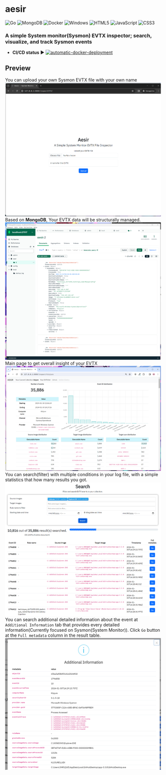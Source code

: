 # aesir
![Go](https://img.shields.io/badge/go-%2300ADD8.svg?style=for-the-badge&logo=go&logoColor=white)
![MongoDB](https://img.shields.io/badge/MongoDB-%234ea94b.svg?style=for-the-badge&logo=mongodb&logoColor=white)
![Docker](https://img.shields.io/badge/docker-%230db7ed.svg?style=for-the-badge&logo=docker&logoColor=white)
![Windows](https://img.shields.io/badge/Windows-0078D6?style=for-the-badge&logo=windows&logoColor=white)
![HTML5](https://img.shields.io/badge/html5-%23E34F26.svg?style=for-the-badge&logo=html5&logoColor=white)
![JavaScript](https://img.shields.io/badge/javascript-%23323330.svg?style=for-the-badge&logo=javascript&logoColor=%23F7DF1E)
![CSS3](https://img.shields.io/badge/css3-%231572B6.svg?style=for-the-badge&logo=css3&logoColor=white)
### A simple System monitor(Sysmon) EVTX inspector; search, visualize, and track Sysmon events

* **CI/CD status** ▶ [![automatic-docker-deployment](https://github.com/KnightChaser/aesir/actions/workflows/CICD.yml/badge.svg)](https://github.com/KnightChaser/aesir/actions/workflows/CICD.yml)

## Preview
You can upload your own Sysmon EVTX file with your own name
![1](./_readme_pictures/1.png)
Based on **MongoDB**, Your EVTX data will be structurally managed.
![2](./_readme_pictures/2.png)
Main page to get overall insight of your EVTX
![3](./_readme_pictures/3.png)
You can search(filter) with multiple conditions in your log file, with a simple statistics that how many results you got.
![4](./_readme_pictures/4.png)
You can search additional detailed information about the event at `Additional Information` tab that provides every detailed information(Currently focused on Sysmon(System Monitor)). Click `Go` button at the `Full metadata` column in the result table.
![5](./_readme_pictures/5.png)
